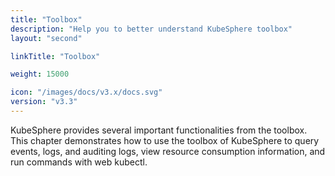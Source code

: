 ```yaml
---
title: "Toolbox"
description: "Help you to better understand KubeSphere toolbox"
layout: "second"

linkTitle: "Toolbox"

weight: 15000

icon: "/images/docs/v3.x/docs.svg"
version: "v3.3"
---
```


KubeSphere provides several important functionalities from the toolbox. This chapter demonstrates how to use the toolbox of KubeSphere to query events, logs, and auditing logs, view resource consumption information, and run commands with web kubectl.
